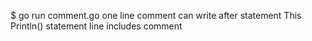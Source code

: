 $ go run comment.go
one line comment can write after statement
This Println() statement line includes comment
